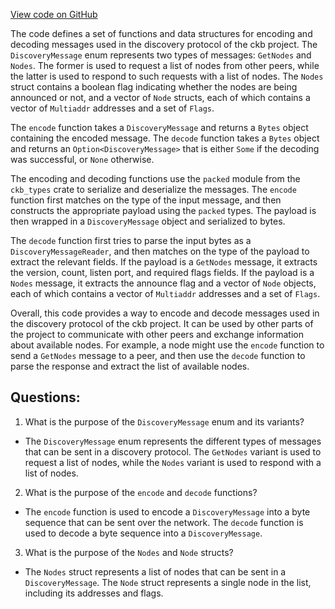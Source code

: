 [View code on GitHub](https://github.com/nervosnetwork/ckb/network/src/protocols/discovery/protocol.rs)

The code defines a set of functions and data structures for encoding and decoding messages used in the discovery protocol of the ckb project. The `DiscoveryMessage` enum represents two types of messages: `GetNodes` and `Nodes`. The former is used to request a list of nodes from other peers, while the latter is used to respond to such requests with a list of nodes. The `Nodes` struct contains a boolean flag indicating whether the nodes are being announced or not, and a vector of `Node` structs, each of which contains a vector of `Multiaddr` addresses and a set of `Flags`.

The `encode` function takes a `DiscoveryMessage` and returns a `Bytes` object containing the encoded message. The `decode` function takes a `Bytes` object and returns an `Option<DiscoveryMessage>` that is either `Some` if the decoding was successful, or `None` otherwise.

The encoding and decoding functions use the `packed` module from the `ckb_types` crate to serialize and deserialize the messages. The `encode` function first matches on the type of the input message, and then constructs the appropriate payload using the `packed` types. The payload is then wrapped in a `DiscoveryMessage` object and serialized to bytes.

The `decode` function first tries to parse the input bytes as a `DiscoveryMessageReader`, and then matches on the type of the payload to extract the relevant fields. If the payload is a `GetNodes` message, it extracts the version, count, listen port, and required flags fields. If the payload is a `Nodes` message, it extracts the announce flag and a vector of `Node` objects, each of which contains a vector of `Multiaddr` addresses and a set of `Flags`.

Overall, this code provides a way to encode and decode messages used in the discovery protocol of the ckb project. It can be used by other parts of the project to communicate with other peers and exchange information about available nodes. For example, a node might use the `encode` function to send a `GetNodes` message to a peer, and then use the `decode` function to parse the response and extract the list of available nodes.
## Questions: 
 1. What is the purpose of the `DiscoveryMessage` enum and its variants?
- The `DiscoveryMessage` enum represents the different types of messages that can be sent in a discovery protocol. The `GetNodes` variant is used to request a list of nodes, while the `Nodes` variant is used to respond with a list of nodes.

2. What is the purpose of the `encode` and `decode` functions?
- The `encode` function is used to encode a `DiscoveryMessage` into a byte sequence that can be sent over the network. The `decode` function is used to decode a byte sequence into a `DiscoveryMessage`.

3. What is the purpose of the `Nodes` and `Node` structs?
- The `Nodes` struct represents a list of nodes that can be sent in a `DiscoveryMessage`. The `Node` struct represents a single node in the list, including its addresses and flags.